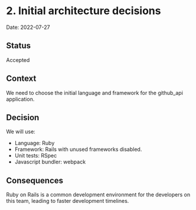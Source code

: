 # 2. Initial architecture decisions

Date: 2022-07-27

## Status

Accepted

## Context

We need to choose the initial language and framework for the github_api application.

## Decision

We will use:

* Language: Ruby
* Framework: Rails with unused frameworks disabled.
* Unit tests: RSpec
* Javascript bundler: webpack

## Consequences

Ruby on Rails is a common development environment for the developers on this team, leading to faster development timelines.
